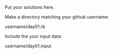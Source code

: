 
Put your solutions here.

Make a directory matching your github username.

username/day01.rb

Include the your input data:

username/day01.input


